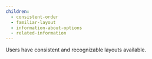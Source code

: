 ```yaml
---
children:
  - consistent-order
  - familiar-layout
  - information-about-options
  - related-information
---
```


Users have consistent and recognizable layouts available.
